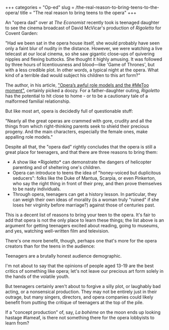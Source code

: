 +++
categories = "Op-ed"
slug = /the-real-reason-to-bring-teens-to-the-opera/
title = "The real reason to bring teens to the opera"
+++

An "opera dad" over at *The Economist* recently took is teenaged daughter to see the cinema broadcast of David McVicar's production of *Rigoletto* for Covent Garden:

"Had we been sat in the opera house itself, she would probably have seen only a faint blur of nudity in the distance. However, we were watching a live telecast at our local cinema, so she saw gigantic close-ups of quivering nipples and flexing buttocks. She thought it highly amusing. It was followed by three hours of licentiousness and blood—like 'Game of Thrones', but with a less credible plot. In other words, a typical night at the opera. What kind of a terrible dad would subject his children to this art form?"

The author, in his article, ["Opera’s awful role models and the #MeToo moment"](https://www.economist.com/blogs/prospero/2018/01/confessions-opera-dad), certainly picked a doozy. For a father-daughter outing, *Rigoletto* has the potential to hit close to home - or to be a cautionary tale of a malformed familial relationship. 

But like most art, opera is decidedly full of questionable stuff:

"Nearly all the great operas are crammed with gore, crudity and all the things from which right-thinking parents seek to shield their precious progeny. And the main characters, especially the female ones, make appalling role models."

Despite all that, the "opera dad" rightly concludes that the opera is still a great place for teenagers, and that there are three reasons to bring them:
 
<ul class="nospace">

<li>A show like *Rigoletto* can demonstrate the dangers of helicopter parenting and of sheltering one's children.
<li>Opera can introduce to teens the idea of "honey-voiced but duplicitous seducers": folks like the Duke of Mantua, Scarpia, or even Pinkerton, who say the right thing in front of their prey, and then prove themselves to be nasty individuals.
<li>Through opera, teenagers can get a history lesson. In particular, they can weigh their own ideas of morality (is a woman truly "ruined" if she loses her virginity before marriage?) against those of centuries past.

</ul>

This is a decent list of reasons to bring your teen to the opera. It's fair to add that opera is not the only place to learn these things; the list above is an argument for getting teenagers excited about reading, going to museums, and yes, watching well-written film and television. 

There's one more benefit, though, perhaps one that's more for the opera creators than for the teens in the audience:

Teenagers are a brutally honest audience demographic.

I'm not about to say that the opinions of people aged 13-19 are the best critics of something like opera; let's not leave our precious art form solely in the hands of the volatile youth.

But teenagers certainly aren't about to forgive a silly plot, or laughably bad acting, or a nonsensical production. They may not be entirely just in their outrage, but many singers, directors, and opera companies could likely benefit from putting the critique of teenagers at the top of the pile.

If a "concept production" of, say, *La bohème* on the moon ends up looking hastage #lameaf, is there not something there for the opera lobbyists to learn from?
